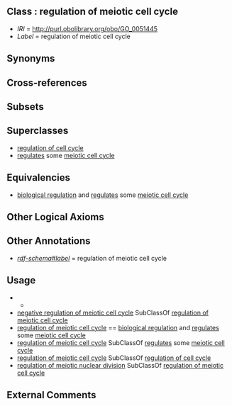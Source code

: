 
## Class : regulation of meiotic cell cycle

 * *IRI* = http://purl.obolibrary.org/obo/GO_0051445
 * *Label* = regulation of meiotic cell cycle

## Synonyms


## Cross-references


## Subsets


## Superclasses

 * [regulation of cell cycle](../../GO/26/GO_0051726.md)
 * [regulates](../../RO/11/RO_0002211.md) some [meiotic cell cycle](../../GO/21/GO_0051321.md)

## Equivalencies

 * [biological regulation](../../GO/07/GO_0065007.md) and [regulates](../../RO/11/RO_0002211.md) some [meiotic cell cycle](../../GO/21/GO_0051321.md)

## Other Logical Axioms


## Other Annotations

 * *[rdf-schema#label](../../el/rdf-schema#label.md)* = regulation of meiotic cell cycle

## Usage

 * -
 * [negative regulation of meiotic cell cycle](../../GO/47/GO_0051447.md) SubClassOf [regulation of meiotic cell cycle](../../GO/45/GO_0051445.md)
 * [regulation of meiotic cell cycle](../../GO/45/GO_0051445.md) == [biological regulation](../../GO/07/GO_0065007.md) and [regulates](../../RO/11/RO_0002211.md) some [meiotic cell cycle](../../GO/21/GO_0051321.md)
 * [regulation of meiotic cell cycle](../../GO/45/GO_0051445.md) SubClassOf [regulates](../../RO/11/RO_0002211.md) some [meiotic cell cycle](../../GO/21/GO_0051321.md)
 * [regulation of meiotic cell cycle](../../GO/45/GO_0051445.md) SubClassOf [regulation of cell cycle](../../GO/26/GO_0051726.md)
 * [regulation of meiotic nuclear division](../../GO/20/GO_0040020.md) SubClassOf [regulation of meiotic cell cycle](../../GO/45/GO_0051445.md)

## External Comments

